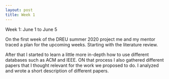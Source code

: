 ```yaml
---
layout: post
title: Week 1
---
```


Week 1: June 1 to June 5

On the first week of the DREU summer 2020 project me and my mentor traced a plan for the upcoming weeks. Starting with the literature review.

After that I started to learn a little more in-depth how to use different databases such as ACM and IEEE.
ON that process I also gathered different papers that I thought relevant for the work we proposed to do.
I analyzed and wrote a short description of different papers.

